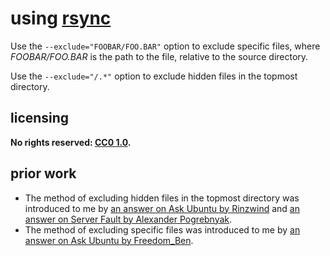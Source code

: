 # using [rsync]
Use the `--exclude="FOOBAR/FOO.BAR"` option to exclude specific files, where *FOOBAR/FOO.BAR* is the path to the file, relative to the source directory.

Use the `--exclude="/.*"` option to exclude hidden files in the topmost directory.

## licensing
**No rights reserved: [CC0 1.0](https://creativecommons.org/publicdomain/zero/1.0/).**

## prior work
- The method of excluding hidden files in the topmost directory was introduced to me by
[an answer on Ask Ubuntu by Rinzwind](https://askubuntu.com/questions/482916/rsync-exclude-hidden-files-doesnt-work/482920#482920) and 
[an answer on Server Fault by Alexander Pogrebnyak](https://serverfault.com/questions/310189/rsync-how-to-exclude-dotfiles-only-in-topmost-directory/310190#310190).
- The method of excluding specific files was introduced to me by [an answer on Ask Ubuntu by Freedom_Ben](https://askubuntu.com/questions/320458/how-to-exclude-multiple-directories-with-rsync/320459#320459).

[rsync]: https://rsync.samba.org/
